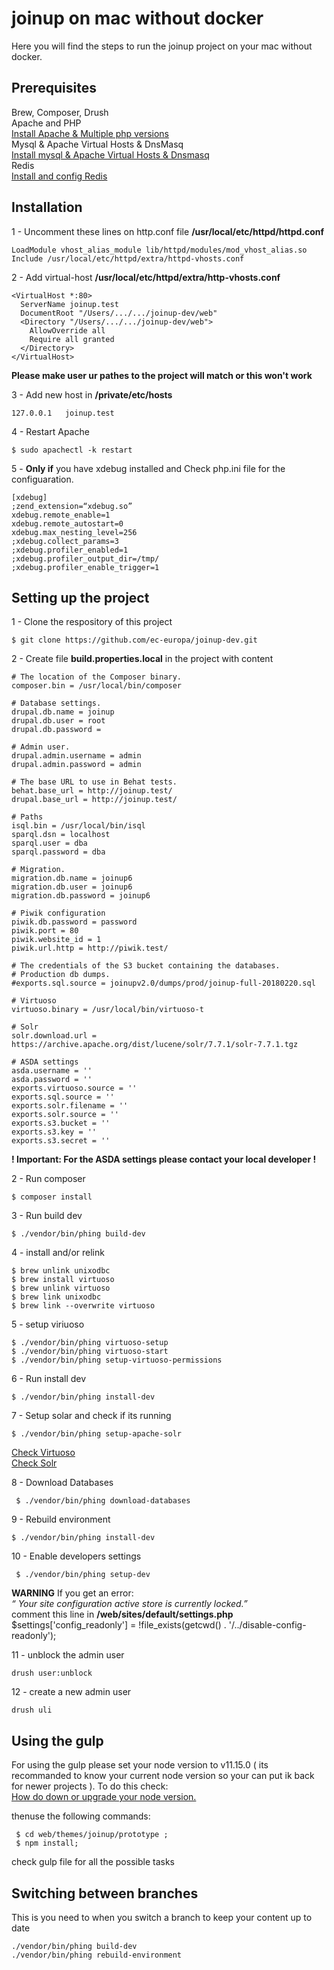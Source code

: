 # joinup on mac without docker
Here you will find the steps to run the joinup project on your mac without docker.

## Prerequisites
Brew, Composer, Drush  
Apache and PHP  
[Install Apache & Multiple php versions](https://getgrav.org/blog/macos-catalina-apache-multiple-php-versions)  
Mysql & Apache Virtual Hosts & DnsMasq  
[Install mysql & Apache Virtual Hosts & Dnsmasq](https://getgrav.org/blog/macos-catalina-apache-mysql-vhost-apc)  
Redis  
[Install and config Redis](https://medium.com/@petehouston/install-and-config-redis-on-mac-os-x-via-homebrew-eb8df9a4f298)

## Installation

1 - Uncomment these lines on http.conf file **/usr/local/etc/httpd/httpd.conf**
```
LoadModule vhost_alias_module lib/httpd/modules/mod_vhost_alias.so
Include /usr/local/etc/httpd/extra/httpd-vhosts.conf
````
  
2 - Add virtual-host **/usr/local/etc/httpd/extra/http-vhosts.conf**
```
<VirtualHost *:80>
  ServerName joinup.test
  DocumentRoot "/Users/.../.../joinup-dev/web"
  <Directory "/Users/.../.../joinup-dev/web">
    AllowOverride all
    Require all granted
  </Directory>
</VirtualHost>
 ```
**Please make user ur pathes to the project will match or this won't work**  

3 - Add new host in **/private/etc/hosts**
```
127.0.0.1   joinup.test
```
4 - Restart Apache
````
$ sudo apachectl -k restart
````
5 - **Only if** you have xdebug installed and Check php.ini file for the configuaration.
````
[xdebug]
;zend_extension=“xdebug.so”
xdebug.remote_enable=1
xdebug.remote_autostart=0
xdebug.max_nesting_level=256
;xdebug.collect_params=3
;xdebug.profiler_enabled=1
;xdebug.profiler_output_dir=/tmp/
;xdebug.profiler_enable_trigger=1
````


## Setting up  the project 
1 - Clone the respository of this project
````
$ git clone https://github.com/ec-europa/joinup-dev.git
````

2 - Create file **build.properties.local** in the project with content
```
# The location of the Composer binary.
composer.bin = /usr/local/bin/composer

# Database settings.
drupal.db.name = joinup
drupal.db.user = root
drupal.db.password = 

# Admin user.
drupal.admin.username = admin
drupal.admin.password = admin

# The base URL to use in Behat tests.
behat.base_url = http://joinup.test/
drupal.base_url = http://joinup.test/

# Paths
isql.bin = /usr/local/bin/isql
sparql.dsn = localhost
sparql.user = dba
sparql.password = dba

# Migration.
migration.db.name = joinup6
migration.db.user = joinup6
migration.db.password = joinup6

# Piwik configuration
piwik.db.password = password
piwik.port = 80
piwik.website_id = 1
piwik.url.http = http://piwik.test/

# The credentials of the S3 bucket containing the databases.
# Production db dumps.
#exports.sql.source = joinupv2.0/dumps/prod/joinup-full-20180220.sql

# Virtuoso
virtuoso.binary = /usr/local/bin/virtuoso-t

# Solr
solr.download.url = https://archive.apache.org/dist/lucene/solr/7.7.1/solr-7.7.1.tgz

# ASDA settings
asda.username = ''
asda.password = ''
exports.virtuoso.source = ''
exports.sql.source = ''
exports.solr.filename = ''
exports.solr.source = ''
exports.s3.bucket = ''
exports.s3.key = ''
exports.s3.secret = ''
```
**! Important: For the ASDA settings please contact your local developer !**  

2 - Run composer
````
$ composer install
````

3 - Run build dev 
```
$ ./vendor/bin/phing build-dev
```

4 - install and/or relink
```
$ brew unlink unixodbc
$ brew install virtuoso
$ brew unlink virtuoso
$ brew link unixodbc
$ brew link --overwrite virtuoso
```

5 - setup viriuoso
```
$ ./vendor/bin/phing virtuoso-setup
$ ./vendor/bin/phing virtuoso-start
$ ./vendor/bin/phing setup-virtuoso-permissions
```

6 - Run install dev
```  
$ ./vendor/bin/phing install-dev
```

7 - Setup solar and check if its running
```  
$ ./vendor/bin/phing setup-apache-solr
```
[Check Virtuoso](http://localhost:8890/sparql)  
[Check Solr](http://localhost:8983/solr/#/)

8 - Download Databases
````
 $ ./vendor/bin/phing download-databases
````

9 - Rebuild environment
```  
$ ./vendor/bin/phing install-dev
```

10 - Enable developers settings
```  
 $ ./vendor/bin/phing setup-dev   
```
**WARNING** If you get an error:  
*“ Your site configuration active store is currently locked.”*  
comment this line in **/web/sites/default/settings.php**  
$settings['config_readonly'] = !file_exists(getcwd() . '/../disable-config-readonly');

11 - unblock the admin user
````
drush user:unblock
````

12 - create a new admin user 
````
drush uli
````

## Using the gulp
For using the gulp please set your node version to v11.15.0 ( its recommanded to know your current node version so your can put ik back for newer projects ).
To do this check:  
[How do down or upgrade your node version.](https://www.surrealcms.com/blog/how-to-upgrade-or-downgrade-nodejs-using-npm.html)

thenuse the following commands:
````
 $ cd web/themes/joinup/prototype ;
 $ npm install;    
 ````
 check gulp file for all the possible tasks


## Switching between branches
This is you need to when you switch a branch to keep your content up to date
````
./vendor/bin/phing build-dev 
./vendor/bin/phing rebuild-environment 
````
